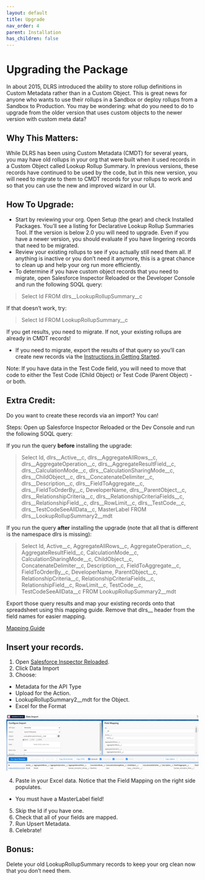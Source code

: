 ```yaml
---
layout: default
title: Upgrade
nav_order: 4
parent: Installation
has_children: false
---
```


# Upgrading the Package

In about 2015, DLRS introduced the ability to store rollup definitions in Custom Metadata rather than in a Custom Object. This is great news for anyone who wants to use their rollups in a Sandbox or deploy rollups from a Sandbox to Production. You may be wondering: what do you need to do to upgrade from the older version that uses custom objects to the newer version with custom meta data? 

## Why This Matters: 
While DLRS has been using Custom Metadata (CMDT) for several years, you may have old rollups in your org that were built when it used records in a Custom Object called Lookup Rollup Summary. In previous versions, these records have continued to be used by the code, but in this new version, you will need to migrate to them to CMDT records for your rollups to work and so that you can use the new and improved wizard in our UI.

## How To Upgrade: 
- Start by reviewing your org. Open Setup (the gear) and check Installed Packages. You’ll see a listing for Declarative Lookup Rollup Summaries Tool. If the version is below 2.0 you will need to upgrade. Even if you have a newer version, you should evaluate if you have lingering records that need to be migrated.
- Review your existing rollups to see if you actually still need them all. If anything is inactive or you don’t need it anymore, this is a great chance to clean up and help your org run more efficiently.
- To determine if you have custom object records that you need to migrate, open Salesforce Inspector Reloaded or the Developer Console and run the following SOQL query:

> Select Id FROM dlrs__LookupRollupSummary__c 

If that doesn’t work, try:

> Select Id FROM LookupRollupSummary__c

If you get results, you need to migrate. If not, your existing rollups are already in CMDT records!

- If you need to migrate, export the results of that query so you’ll can create new records via the [Instructions in Getting Started](https://github.com/SFDO-Community-Sprints/DLRS-Documentation/blob/main/docs/User%20Guide/index.md).

Note: If you have data in the Test Code field, you will need to move that code to either the Test Code (Child Object) or Test Code (Parent Object) - or both.


## Extra Credit:

Do you want to create these records via an import? You can!

Steps:
Open up Salesforce Inspector Reloaded or the Dev Console and run the following SOQL query:

If you run the query **before** installing the upgrade:
> Select Id, dlrs__Active__c, dlrs__AggregateAllRows__c, dlrs__AggregateOperation__c, dlrs__AggregateResultField__c, dlrs__CalculationMode__c, dlrs__CalculationSharingMode__c,   dlrs__ChildObject__c, dlrs__ConcatenateDelimiter__c, dlrs__Description__c, dlrs__FieldToAggregate__c, dlrs__FieldToOrderBy__c, DeveloperName, dlrs__ParentObject__c, dlrs__RelationshipCriteria__c, dlrs__RelationshipCriteriaFields__c, dlrs__RelationshipField__c, dlrs__RowLimit__c, dlrs__TestCode__c, dlrs__TestCodeSeeAllData__c, MasterLabel FROM dlrs__LookupRollupSummary2__mdt 

If you run the query **after** installing the upgrade (note that all that is different is the namespace dlrs is missing):
> Select Id, Active__c, AggregateAllRows__c, AggregateOperation__c, AggregateResultField__c, CalculationMode__c, CalculationSharingMode__c, ChildObject__c, ConcatenateDelimiter__c, Description__c, FieldToAggregate__c, FieldToOrderBy__c, DeveloperName, ParentObject__c, RelationshipCriteria__c, RelationshipCriteriaFields__c, RelationshipField__c, RowLimit__c, TestCode__c, TestCodeSeeAllData__c FROM LookupRollupSummary2__mdt 

Export those query results and map your existing records onto that spreadsheet using this mapping guide. Remove that dlrs__ header from the field names for easier mapping.

[Mapping Guide](https://docs.google.com/spreadsheets/d/1RsdTNe3SAtd3GuRarr_ajytwul3--0oYh7zKRij1hbg/edit#gid=224647567)

## Insert your records.
1. Open [Salesforce Inspector Reloaded](https://chromewebstore.google.com/detail/salesforce-inspector-relo/hpijlohoihegkfehhibggnkbjhoemldh).
2. Click Data Import
3. Choose:
- Metadata for the API Type
- Upload for the Action.
- LookupRollupSummary2__mdt for the Object.
- Excel for the Format

![Screenshot](/assets/images/DLRS%20Upgrade%20Import.png)

4. Paste in your Excel data. Notice that the Field Mapping on the right side populates.
- You must have a MasterLabel field!
5. Skip the Id if you have one.
6. Check that all of your fields are mapped.
7. Run Upsert Metadata.
8. Celebrate!

## Bonus:

Delete your old LookupRollupSummary records to keep your org clean now that you don’t need them.
